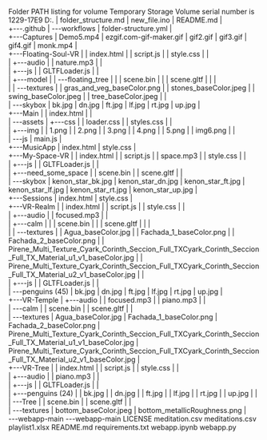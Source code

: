 Folder PATH listing for volume Temporary Storage
Volume serial number is 1229-17E9
D:.
|   folder_structure.md
|   new_file.ino
|   README.md
|   
+---.github
|   \---workflows
|           folder-structure.yml
|           
+---Captures
|       Demo5.mp4
|       ezgif.com-gif-maker.gif
|       gif2.gif
|       gif3.gif
|       gif4.gif
|       monk.mp4
|       
+---Floating-Soul-VR
|   |   index.html
|   |   script.js
|   |   style.css
|   |   
|   +---audio
|   |       nature.mp3
|   |       
|   +---js
|   |       GLTFLoader.js
|   |       
|   +---model
|   |   \---floating_tree
|   |       |   scene.bin
|   |       |   scene.gltf
|   |       |   
|   |       \---textures
|   |               gras_and_veg_baseColor.png
|   |               stones_baseColor.jpeg
|   |               swing_baseColor.jpeg
|   |               tree_baseColor.jpeg
|   |               
|   \---skybox
|           bk.jpg
|           dn.jpg
|           ft.jpg
|           lf.jpg
|           rt.jpg
|           up.jpg
|           
+---Main
|   |   index.html
|   |   
|   \---assets
|       +---css
|       |       loader.css
|       |       styles.css
|       |       
|       +---img
|       |       1.png
|       |       2.png
|       |       3.png
|       |       4.png
|       |       5.png
|       |       img6.png
|       |       
|       \---js
|               main.js
|               
+---MusicApp
|       index.html
|       style.css
|       
+---My-Space-VR
|   |   index.html
|   |   script.js
|   |   space.mp3
|   |   style.css
|   |   
|   +---js
|   |       GLTFLoader.js
|   |       
|   +---need_some_space
|   |       scene.bin
|   |       scene.gltf
|   |       
|   \---skybox
|           kenon_star_bk.jpg
|           kenon_star_dn.jpg
|           kenon_star_ft.jpg
|           kenon_star_lf.jpg
|           kenon_star_rt.jpg
|           kenon_star_up.jpg
|           
+---Sessions
|       index.html
|       style.css
|       
+---VR-Realm
|   |   index.html
|   |   script.js
|   |   style.css
|   |   
|   +---audio
|   |       focused.mp3
|   |       
|   +---calm
|   |   |   scene.bin
|   |   |   scene.gltf
|   |   |   
|   |   \---textures
|   |           Agua_baseColor.jpg
|   |           Fachada_1_baseColor.png
|   |           Fachada_2_baseColor.png
|   |           Pirene_Multi_Texture_Cyark_Corinth_Seccion_Full_TXCyark_Corinth_Seccion_Full_TX_Material_u1_v1_baseColor.jpg
|   |           Pirene_Multi_Texture_Cyark_Corinth_Seccion_Full_TXCyark_Corinth_Seccion_Full_TX_Material_u2_v1_baseColor.jpg
|   |           
|   +---js
|   |       GLTFLoader.js
|   |       
|   \---penguins (45)
|           bk.jpg
|           dn.jpg
|           ft.jpg
|           lf.jpg
|           rt.jpg
|           up.jpg
|           
+---VR-Temple
|   +---audio
|   |       focused.mp3
|   |       piano.mp3
|   |       
|   \---calm
|       |   scene.bin
|       |   scene.gltf
|       |   
|       \---textures
|               Agua_baseColor.jpg
|               Fachada_1_baseColor.png
|               Fachada_2_baseColor.png
|               Pirene_Multi_Texture_Cyark_Corinth_Seccion_Full_TXCyark_Corinth_Seccion_Full_TX_Material_u1_v1_baseColor.jpg
|               Pirene_Multi_Texture_Cyark_Corinth_Seccion_Full_TXCyark_Corinth_Seccion_Full_TX_Material_u2_v1_baseColor.jpg
|               
+---VR-Tree
|   |   index.html
|   |   script.js
|   |   style.css
|   |   
|   +---audio
|   |       piano.mp3
|   |       
|   +---js
|   |       GLTFLoader.js
|   |       
|   +---penguins (24)
|   |       bk.jpg
|   |       dn.jpg
|   |       ft.jpg
|   |       lf.jpg
|   |       rt.jpg
|   |       up.jpg
|   |       
|   \---Tree
|       |   scene.bin
|       |   scene.gltf
|       |   
|       \---textures
|               bottom_baseColor.jpeg
|               bottom_metallicRoughness.png
|               
\---webapp-main
    \---webapp-main
            LICENSE
            meditation.csv
            meditations.csv
            playlist1.xlsx
            README.md
            requirements.txt
            webapp.ipynb
            webapp.py
            
